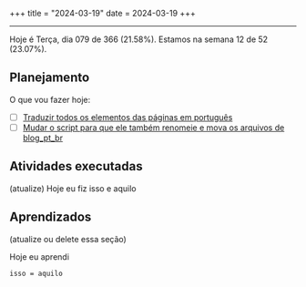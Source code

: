 +++
title = "2024-03-19"
date = 2024-03-19
+++

---

Hoje é Terça, dia 079 de 366 (21.58%). Estamos na semana 12 de 52 (23.07%).

## Planejamento

O que vou fazer hoje:

- [ ] [Traduzir todos os elementos das páginas em português](https://github.com/OmnicodeSolutions/worklog-luisa/issues/4)
- [ ] [Mudar o script para que ele também renomeie e mova os arquivos de blog_pt_br](https://github.com/OmnicodeSolutions/worklog-luisa/issues/4)

## Atividades executadas

(atualize) Hoje eu fiz isso e aquilo

## Aprendizados

(atualize ou delete essa seção)

Hoje eu aprendi
```
isso = aquilo
```

